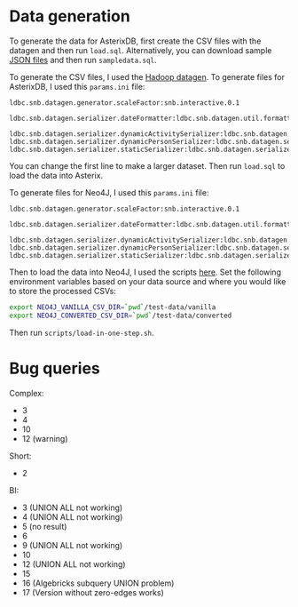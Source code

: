 # Data generation

To generate the data for AsterixDB, first create the CSV files with the datagen and then run `load.sql`. Alternatively, you can download sample [JSON files](https://drive.google.com/drive/folders/1YezuC611OD5BB_Ub1WMWbja3O8oOs0ov) and then run `sampledata.sql`. 

To generate the CSV files, I used the [Hadoop datagen](https://github.com/ldbc/ldbc_snb_datagen_hadoop). To generate files for AsterixDB, I used this `params.ini` file:

```
ldbc.snb.datagen.generator.scaleFactor:snb.interactive.0.1

ldbc.snb.datagen.serializer.dateFormatter:ldbc.snb.datagen.util.formatter.LongDateFormatter

ldbc.snb.datagen.serializer.dynamicActivitySerializer:ldbc.snb.datagen.serializer.snb.csv.dynamicserializer.activity.CsvCompositeMergeForeignDynamicActivitySerializer
ldbc.snb.datagen.serializer.dynamicPersonSerializer:ldbc.snb.datagen.serializer.snb.csv.dynamicserializer.person.CsvCompositeMergeForeignDynamicPersonSerializer
ldbc.snb.datagen.serializer.staticSerializer:ldbc.snb.datagen.serializer.snb.csv.staticserializer.CsvCompositeMergeForeignStaticSerializer
```
You can change the first line to make a larger dataset. Then run `load.sql` to load the data into Asterix.

To generate files for Neo4J, I used this `params.ini` file:

```
ldbc.snb.datagen.generator.scaleFactor:snb.interactive.0.1

ldbc.snb.datagen.serializer.dateFormatter:ldbc.snb.datagen.util.formatter.LongDateFormatter

ldbc.snb.datagen.serializer.dynamicActivitySerializer:ldbc.snb.datagen.serializer.snb.csv.dynamicserializer.activity.CsvCompositeDynamicActivitySerializer
ldbc.snb.datagen.serializer.dynamicPersonSerializer:ldbc.snb.datagen.serializer.snb.csv.dynamicserializer.person.CsvCompositeDynamicPersonSerializer
ldbc.snb.datagen.serializer.staticSerializer:ldbc.snb.datagen.serializer.snb.csv.staticserializer.CsvCompositeStaticSerializer
```

Then to load the data into Neo4J, I used the scripts [here](https://github.com/ldbc/ldbc_snb_bi/tree/main/cypher). Set the following environment variables based on your data source and where you would like to store the processed CSVs:

```bash
export NEO4J_VANILLA_CSV_DIR=`pwd`/test-data/vanilla
export NEO4J_CONVERTED_CSV_DIR=`pwd`/test-data/converted
```

Then run `scripts/load-in-one-step.sh`. 


# Bug queries

Complex:
* 3 
* 4
* 10
* 12 (warning)

Short:
* 2

BI:
* 3 (UNION ALL not working)
* 4 (UNION ALL not working)
* 5 (no result)
* 6
* 9 (UNION ALL not working)
* 10
* 12 (UNION ALL not working)
* 15
* 16 (Algebricks subquery UNION problem)
* 17 (Version without zero-edges works)